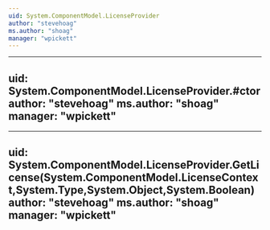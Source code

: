 ```yaml
---
uid: System.ComponentModel.LicenseProvider
author: "stevehoag"
ms.author: "shoag"
manager: "wpickett"
---
```


---
uid: System.ComponentModel.LicenseProvider.#ctor
author: "stevehoag"
ms.author: "shoag"
manager: "wpickett"
---

---
uid: System.ComponentModel.LicenseProvider.GetLicense(System.ComponentModel.LicenseContext,System.Type,System.Object,System.Boolean)
author: "stevehoag"
ms.author: "shoag"
manager: "wpickett"
---

